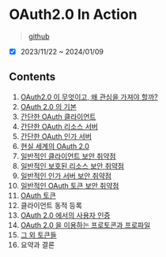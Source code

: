 # OAuth2.0 In Action

> [github](https://github.com/oauthinaction/oauth-in-action-code)

- [x] 2023/11/22 ~ 2024/01/09

## Contents

1. [OAuth2.0 이 무엇이고, 왜 관심을 가져야 할까?](./chapter01.md)
2. [OAuth 2.0 의 기본](./chapter02.md)
3. [간단한 OAuth 클라이언트](./chapter03.md)
4. [간단한 OAuth 리소스 서버](./chapter04.md)
5. [간단한 OAuth 인가 서버](./chapter05.md)
6. [현실 세계의 OAuth 2.0](./chapter06.md)
7. [일반적인 클라이언트 보안 취약점](./chapter07.md)
8. [일반적인 보호된 리소스 보안 취약점](./chapter08.md)
9. [일반적인 인가 서버 보안 취약점](./chapter09.md)
10. [일반적인 OAuth 토큰 보안 취약점](./chapter10.md)
11. [OAuth 토큰](./chapter11.md)
12. 클라이언트 동적 등록
13. [OAuth 2.0 에서의 사용자 인증](./chapter13.md)
14. [OAuth 2.0 을 이용하는 프로토콘과 프로파일](./chapter14.md)
15. [그 외 토큰들](./chapter15.md)
16. 요약과 결론

